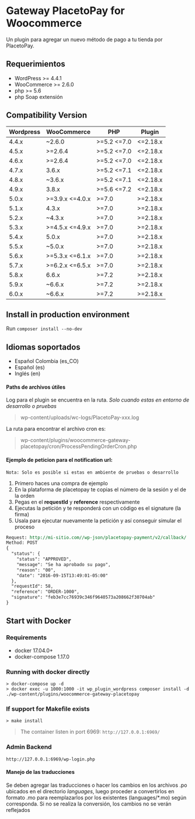 # Gateway PlacetoPay for Woocommerce
Un plugin para agregar un nuevo método de pago a tu tienda por PlacetoPay.

## Requerimientos
- WordPress >= 4.4.1
- WooCommerce >= 2.6.0
- php >= 5.6
- php Soap extensión

## Compatibility Version

| Wordpress | WooCommerce     | PHP         | Plugin    |
|-----------|-----------------|-------------|-----------|
| 4.4.x     | ~2.6.0          | >=5.2 <=7.0 | <=2.18.x  |
| 4.5.x     | >=2.6.4         | >=5.2 <=7.0 | <=2.18.x  |
| 4.6.x     | >=2.6.4         | >=5.2 <=7.0 | <=2.18.x  |
| 4.7.x     | 3.6.x           | >=5.2 <=7.1 | <=2.18.x  |
| 4.8.x     | ~3.6.x          | >=5.2 <=7.1 | <=2.18.x  |
| 4.9.x     | 3.8.x           | >=5.6 <=7.2 | <=2.18.x  |
| 5.0.x     | >=3.9.x <=4.0.x | >=7.0       | >=2.18.x  |
| 5.1.x     | 4.3.x           | >=7.0       | >=2.18.x  |
| 5.2.x     | ~4.3.x          | >=7.0       | >=2.18.x  |
| 5.3.x     | >=4.5.x <=4.9.x | >=7.0       | >=2.18.x  |
| 5.4.x     | 5.0.x           | >=7.0       | >=2.18.x  |
| 5.5.x     | ~5.0.x          | >=7.0       | >=2.18.x  |
| 5.6.x     | >=5.3.x <=6.1.x | >=7.0       | >=2.18.x  |
| 5.7.x     | >=6.2.x <=6.5.x | >=7.0       | >=2.18.x  |
| 5.8.x     | 6.6.x           | >=7.2       | >=2.18.x  |
| 5.9.x     | ~6.6.x          | >=7.2       | >=2.18.x  |
| 6.0.x     | ~6.6.x          | >=7.2       | >=2.18.x  |

## Install in production environment
Run `composer install --no-dev`

## Idiomas soportados
- Español Colombia (es_CO)
- Español (es)
- Inglés (en)

#### Paths de archivos útiles
Log para el plugin se encuentra en la ruta.
_Solo cuando estas en entorno de desarrollo o pruebas_
> wp-content/uploads/wc-logs/PlacetoPay-xxx.log

La ruta para encontrar el archivo cron es:
> wp-content/plugins/woocommerce-gateway-placetopay/cron/ProcessPendingOrderCron.php


#### Ejemplo de peticion para el notification url:

``Nota: Solo es posible si estas en ambiente de pruebas o desarrollo``

1. Primero haces una compra de ejemplo
2. En la plataforma de placetopay te copias el número de la sesión y el de la orden
3. Pegas en el **requestId** y **reference** respectivamente
4. Ejecutas la petición y te responderá con un código es el signature (la firma)
5. Usala para ejecutar nuevamente la petición y así conseguir simular el proceso

```rest
Request: http://mi-sitio.com//wp-json/placetopay-payment/v2/callback/
Method: POST
{
  "status": {
    "status": "APPROVED",
    "message": "Se ha aprobado su pago",
    "reason": "00",
    "date": "2016-09-15T13:49:01-05:00"
  },
  "requestId": 58,
  "reference": "ORDER-1000",
  "signature": "feb3e7cc76939c346f9640573a208662f30704ab"
}

```

## Start with Docker
### Requirements
- docker 17.04.0+
- docker-compose 1.17.0

### Running with docker directly
```
> docker-compose up -d
> docker exec -u 1000:1000 -it wp_plugin_wordpress composer install -d ./wp-content/plugins/woocommerce-gateway-placetopay
```

### If support for Makefile exists

```
> make install
```
> The container listen in port 6969: `http://127.0.0.1:6969/`
### Admin Backend

```
http://127.0.0.1:6969/wp-login.php
```

#### Manejo de las traducciones

Se deben agregar las traducciones o hacer los cambios en los archivos .po ubicados en el directorio *languages*,
luego proceder a convertirlos en formato .mo para reemplazarlos por los existentes (languages/*.mo) según corresponda.
Si no se realiza la conversión, los cambios no se verán reflejados
